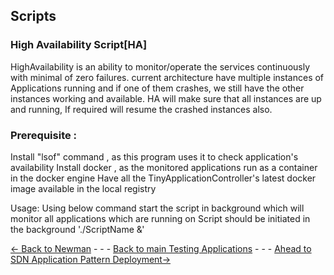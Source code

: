 ## Scripts

### **High Availability Script[HA]**

HighAvailability is an ability to monitor/operate the services continuously with minimal of zero failures. current architecture  have multiple instances of Applications running and if one of them crashes, we still have the other instances working and available. HA will make sure that all instances are up and running, If required will resume the crashed instances also.

### Prerequisite :
Install "lsof" command , as this program uses it to check application's availability
Install docker , as the monitored applications run as a container in the docker engine
Have all the TinyApplicationController's latest docker image available in the local registry

Usage: Using below command start the script in background which will monitor all applications which are running on 
Script should be initiated in the background './ScriptName &'



[<- Back to Newman](../Newman/Newman.md) - - - [Back to main Testing Applications](../../../TestingApplications.md) - - - [Ahead to SDN Application Pattern Deployment->](../../SDNApplicationPatternDeployment/Concepts.md)